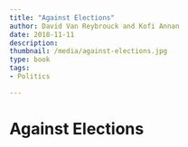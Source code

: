 ```yaml
---
title: "Against Elections"
author: David Van Reybrouck and Kofi Annan
date: 2018-11-11
description: 
thumbnail: /media/against-elections.jpg
type: book
tags:
- Politics

---
```


# Against Elections
